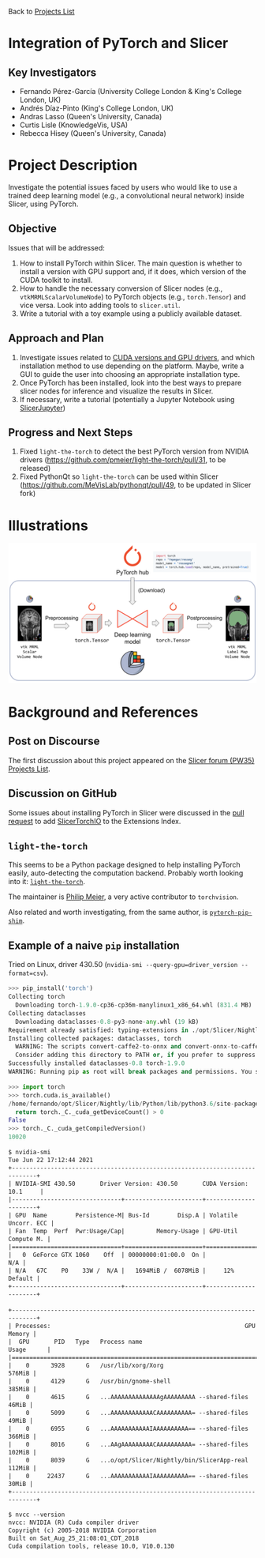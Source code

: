 Back to [Projects List](../../README.md#ProjectsList)

# Integration of PyTorch and Slicer

## Key Investigators

- Fernando Pérez-García (University College London & King's College London, UK)
- Andrés Díaz-Pinto (King's College London, UK)
- Andras Lasso (Queen's University, Canada)
- Curtis Lisle (KnowledgeVis, USA)
- Rebecca Hisey (Queen's University, Canada)

# Project Description

<!-- Add a short paragraph describing the project. -->

Investigate the potential issues faced by users who would like to use a trained
deep learning model (e.g., a convolutional neural network) inside Slicer,
using PyTorch.

## Objective

<!-- Describe here WHAT you would like to achieve (what you will have as end result). -->

Issues that will be addressed:

1. How to install PyTorch within Slicer. The main question is whether to install a version with GPU support and, if it does, which version of the CUDA toolkit to install.
1. How to handle the necessary conversion of Slicer nodes (e.g., `vtkMRMLScalarVolumeNode`) to PyTorch objects (e.g., `torch.Tensor`) and vice versa. Look into adding tools to `slicer.util`.
1. Write a tutorial with a toy example using a publicly available dataset.

## Approach and Plan

<!-- Describe here HOW you would like to achieve the objectives stated above. -->

1. Investigate issues related to [CUDA versions and GPU drivers](https://docs.nvidia.com/deploy/cuda-compatibility/index.html), and which installation method to use depending on the platform. Maybe, write a GUI to guide the user into choosing an appropriate installation type.
1. Once PyTorch has been installed, look into the best ways to prepare slicer nodes for inference and visualize the results in Slicer.
1. If necessary, write a tutorial (potentially a Jupyter Notebook using [SlicerJupyter](https://github.com/Slicer/SlicerJupyter))

## Progress and Next Steps

<!-- Update this section as you make progress, describing of what you have ACTUALLY DONE. If there are specific steps that you could not complete then you can describe them here, too. -->

1. Fixed `light-the-torch` to detect the best PyTorch version from NVIDIA drivers (https://github.com/pmeier/light-the-torch/pull/31, to be released)
1. Fixed PythonQt so `light-the-torch` can be used within Slicer (https://github.com/MeVisLab/pythonqt/pull/49, to be updated in Slicer fork)

# Illustrations

<!-- Add pictures and links to videos that demonstrate what has been accomplished.
![Some more images](Example2.jpg)
-->

![Example of inference using PyTorch inside Slicer](diagram.svg)

# Background and References

<!-- If you developed any software, include link to the source code repository. If possible, also add links to sample data, and to any relevant publications. -->

## Post on Discourse

The first discussion about this project appeared on the [Slicer forum (PW35) Projects List](https://discourse.slicer.org/t/pw35-projects-list/17905/4).

## Discussion on GitHub

Some issues about installing PyTorch in Slicer were discussed in the [pull request](https://github.com/Slicer/ExtensionsIndex/pull/1710) to add [SlicerTorchIO](https://github.com/fepegar/SlicerTorchIO) to the Extensions Index.

## `light-the-torch`

This seems to be a Python package designed to help installing PyTorch easily, auto-detecting the computation backend. Probably worth looking into it: [`light-the-torch`](https://github.com/pmeier/light-the-torch).

The maintainer is [Philip Meier](https://github.com/pmeier), a very active contributor to `torchvision`.

Also related and worth investigating, from the same author, is [`pytorch-pip-shim`](https://github.com/pmeier/pytorch-pip-shim).

## Example of a naive `pip` installation

Tried on Linux, driver 430.50 (`nvidia-smi --query-gpu=driver_version --format=csv`).

```python
>>> pip_install('torch')
Collecting torch
  Downloading torch-1.9.0-cp36-cp36m-manylinux1_x86_64.whl (831.4 MB)
Collecting dataclasses
  Downloading dataclasses-0.8-py3-none-any.whl (19 kB)
Requirement already satisfied: typing-extensions in ./opt/Slicer/Nightly/lib/Python/lib/python3.6/site-packages (from torch) (3.10.0.0)
Installing collected packages: dataclasses, torch
  WARNING: The scripts convert-caffe2-to-onnx and convert-onnx-to-caffe2 are installed in '/home/fernando/opt/Slicer/Nightly/lib/Python/bin' which is not on PATH.
  Consider adding this directory to PATH or, if you prefer to suppress this warning, use --no-warn-script-location.
Successfully installed dataclasses-0.8 torch-1.9.0
WARNING: Running pip as root will break packages and permissions. You should install packages reliably by using venv: https://pip.pypa.io/warnings/venv
```

```python
>>> import torch
>>> torch.cuda.is_available()
/home/fernando/opt/Slicer/Nightly/lib/Python/lib/python3.6/site-packages/torch/cuda/__init__.py:52: UserWarning: CUDA initialization: The NVIDIA driver on your system is too old (found version 10010). Please update your GPU driver by downloading and installing a new version from the URL: http://www.nvidia.com/Download/index.aspx Alternatively, go to: https://pytorch.org to install a PyTorch version that has been compiled with your version of the CUDA driver. (Triggered internally at  /pytorch/c10/cuda/CUDAFunctions.cpp:115.)
  return torch._C._cuda_getDeviceCount() > 0
False
>>> torch._C._cuda_getCompiledVersion()
10020
```

```shell
$ nvidia-smi
Tue Jun 22 17:12:44 2021
+-----------------------------------------------------------------------------+
| NVIDIA-SMI 430.50       Driver Version: 430.50       CUDA Version: 10.1     |
|-------------------------------+----------------------+----------------------+
| GPU  Name        Persistence-M| Bus-Id        Disp.A | Volatile Uncorr. ECC |
| Fan  Temp  Perf  Pwr:Usage/Cap|         Memory-Usage | GPU-Util  Compute M. |
|===============================+======================+======================|
|   0  GeForce GTX 1060    Off  | 00000000:01:00.0  On |                  N/A |
| N/A   67C    P0    33W /  N/A |   1694MiB /  6078MiB |     12%      Default |
+-------------------------------+----------------------+----------------------+

+-----------------------------------------------------------------------------+
| Processes:                                                       GPU Memory |
|  GPU       PID   Type   Process name                             Usage      |
|=============================================================================|
|    0      3928      G   /usr/lib/xorg/Xorg                           576MiB |
|    0      4129      G   /usr/bin/gnome-shell                         385MiB |
|    0      4615      G   ...AAAAAAAAAAAAAAgAAAAAAAAA --shared-files    46MiB |
|    0      5099      G   ...AAAAAAAAAAAACAAAAAAAAAA= --shared-files    49MiB |
|    0      6955      G   ...AAAAAAAAAAAIAAAAAAAAAA== --shared-files   366MiB |
|    0      8016      G   ...AAgAAAAAAAAACAAAAAAAAAA= --shared-files   102MiB |
|    0      8039      G   ...o/opt/Slicer/Nightly/bin/SlicerApp-real   112MiB |
|    0     22437      G   ...AAAAAAAAAAAIAAAAAAAAAA== --shared-files    30MiB |
+-----------------------------------------------------------------------------+
```

```shell
$ nvcc --version
nvcc: NVIDIA (R) Cuda compiler driver
Copyright (c) 2005-2018 NVIDIA Corporation
Built on Sat_Aug_25_21:08:01_CDT_2018
Cuda compilation tools, release 10.0, V10.0.130
```
